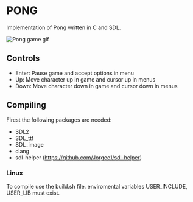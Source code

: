 # PONG

Implementation of Pong written in C and SDL.

![Pong game gif](https://media.giphy.com/media/ZbgFO5zqDrj26iJJBP/giphy.gif)


## Controls

* Enter: Pause game and accept options in menu
* Up: Move character up in game and cursor up in menus
* Down: Move character down in game and cursor down in menus

## Compiling

Firest the following packages are needed:

* SDL2
* SDL_ttf
* SDL_image
* clang
* sdl-helper (https://github.com/Jorgee1/sdl-helper)

### Linux

To compile use the build.sh file. enviromental variables USER_INCLUDE, USER_LIB must exist.
